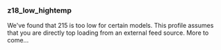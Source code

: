 ### z18_low_hightemp
We've found that 215 is too low for certain models. This profile assumes that you are directly top loading from an external feed source. More to come...

